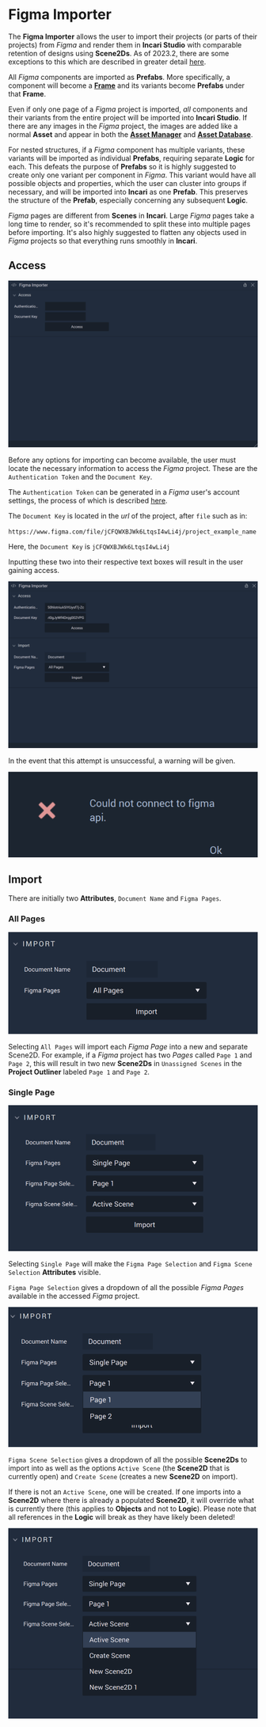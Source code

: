 # Figma Importer 

The **Figma Importer** allows the user to import their projects (or parts of their projects) from *Figma* and render them in **Incari Studio** with comparable retention of designs using **Scene2Ds**. As of 2023.2, there are some exceptions to this which are described in greater detail [here](currentlimitations.md).

All *Figma* components are imported as **Prefabs**. More specifically, a component will become a [**Frame**](../../objects-and-types/scene2d-objects/frame.md) and its variants become **Prefabs** under that **Frame**. 

Even if only one page of a *Figma* project is imported, *all* components and their variants from the entire project will be imported into **Incari Studio**. If there are any images in the *Figma* project, the images are added like a normal **Asset** and appear in both the [**Asset Manager**](../../modules/asset-manager.md) and [**Asset Database**](asset-database.md). 

For nested structures, if a *Figma* component has multiple variants, these variants will be imported as individual **Prefabs**, requiring separate **Logic** for each. This defeats the purpose of **Prefabs** so it is highly suggested to create only one variant per component in *Figma*. This variant would have all possible objects and properties, which the user can cluster into groups if necessary, and will be imported into **Incari** as one **Prefab**. This preserves the structure of the **Prefab**, especially concerning any subsequent **Logic**. 

*Figma* pages are different from **Scenes** in **Incari**. Large *Figma* pages take a long time to render, so it's recommended to split these into multiple pages before importing. It's also highly suggested to flatten any objects used in *Figma* projects so that everything runs smoothly in **Incari**. 



## Access

![Figma Importer Before Importing.](../../.gitbook/assets/figmaimporterimage1.png)

Before any options for importing can become available, the user must locate the necessary information to access the *Figma* project. These are the `Authentication Token` and the `Document Key`.

The `Authentication Token` can be generated in a *Figma* user's account settings, the process of which is described [here](https://www.figma.com/developers/api#authentication). 


The `Document Key` is located in the *url* of the project, after `file` such as in:

`https://www.figma.com/file/jCFQWXBJWk6LtqsI4wLi4j/project_example_name`

Here, the `Document Key` is `jCFQWXBJWk6LtqsI4wLi4j`

Inputting these two into their respective text boxes will result in the user gaining access. 

![Successful Import.](../../.gitbook/assets/figmaimporterimage2.png)

In the event that this attempt is unsuccessful, a warning will be given. 

![Figma API Warning.](../../.gitbook/assets/figmaerror1.png)

## Import 

There are initially two **Attributes**, `Document Name` and `Figma Pages`.  

### All Pages

![Figma Pages --> All Pages.](../../.gitbook/assets/figmaallpages.png)

Selecting `All Pages` will import each *Figma Page* into a new and separate Scene2D. For example, if a *Figma* project has two *Pages* called `Page 1` and `Page 2`, this will result in two new **Scene2Ds** in `Unassigned Scenes` in the **Project Outliner** labeled `Page 1` and `Page 2`. 

### Single Page

![Figma Pages --> Single Page.](../../.gitbook/assets/figmasinglepage.png)

Selecting `Single Page` will make the `Figma Page Selection` and `Figma Scene Selection` **Attributes** visible. 

`Figma Page Selection` gives a dropdown of all the possible *Figma Pages* available in the accessed *Figma* project. 

![Figma Page Selection.](../../.gitbook/assets/figmapageselection.png)

`Figma Scene Selection` gives a dropdown of all the possible **Scene2Ds** to import into as well as the options `Active Scene` (the **Scene2D** that is currently open) and `Create Scene` (creates a new **Scene2D** on import). 

If there is not an `Active Scene`, one will be created. If one imports into a **Scene2D** where there is already a populated **Scene2D**, it will override what is currently there (this applies to **Objects** and not to **Logic**). Please note that all references in the **Logic** will break as they have likely been deleted! 


![Figma Scene Selection.](../../.gitbook/assets/figmasceneselection.png)




